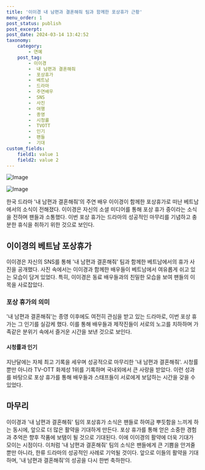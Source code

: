 ```yaml
---
title: '이이경 내 남편과 결혼해줘 팀과 함께한 포상휴가 근황'
menu_order: 1
post_status: publish
post_excerpt: 
post_date: 2024-03-14 13:42:52
taxonomy:
    category:
        - 연예
    post_tag:
        - 이이경
        -  내 남편과 결혼해줘
        -  포상휴가
        -  베트남
        -  드라마
        -  주연배우
        -  SNS
        -  사진
        -  여행
        -  종영
        -  시청률
        -  TVOTT
        -  인기
        -  팬들
        -  기대
custom_fields:
    field1: value 1
    field2: value 2
---
```


![Image](https://mimgnews.pstatic.net/image/109/2024/03/14/0005034812_001_20240314094005349.jpg?type=w540)

![Image](https://ssl.pstatic.net/mimgnews/image/109/2024/03/14/0005034812_002_20240314094005373.jpg?type=w540)

한국 드라마 '내 남편과 결혼해줘'의 주연 배우 이이경이 함께한 포상휴가로 떠난 베트남에서의 소식이 전해졌다. 이이경은 자신의 소셜 미디어를 통해 포상 휴가 중이라는 소식을 전하며 팬들과 소통했다. 이번 포상 휴가는 드라마의 성공적인 마무리를 기념하고 충분한 휴식을 취하기 위한 것으로 보인다.
## 이이경의 베트남 포상휴가
이이경은 자신의 SNS를 통해 '내 남편과 결혼해줘' 팀과 함께한 베트남에서의 휴가 사진을 공개했다. 사진 속에서는 이이경과 함께한 배우들이 베트남에서 여유롭게 쉬고 있는 모습이 담겨 있었다. 특히, 이이경은 동료 배우들과의 친밀한 모습을 보여 팬들의 이목을 사로잡았다.
### 포상 휴가의 의미
'내 남편과 결혼해줘'는 종영 이후에도 여전히 관심을 받고 있는 드라마로, 이번 포상 휴가는 그 인기를 실감케 했다. 이를 통해 배우들과 제작진들이 서로의 노고를 치하하며 가족같은 분위기 속에서 즐거운 시간을 보낸 것으로 보인다.
#### 시청률과 인기
지난달에는 자체 최고 기록을 세우며 성공적으로 마무리한 '내 남편과 결혼해줘'. 시청률 뿐만 아니라 TV-OTT 화제성 1위를 기록하며 국내외에서 큰 사랑을 받았다. 이런 성과를 바탕으로 포상 휴가를 통해 배우들과 스태프들이 서로에게 보답하는 시간을 갖을 수 있었다.
## 마무리
이이경과 '내 남편과 결혼해줘' 팀의 포상휴가 소식은 팬들로 하여금 뿌듯함을 느끼게 하는 동시에, 앞으로 더 많은 활약을 기대하게 만든다. 포상 휴가를 통해 얻은 소중한 경험과 추억은 향후 작품에 보탬이 될 것으로 기대된다. 이에 이이경의 활약에 더욱 기대가 모이는 시점이다.
이처럼 '내 남편과 결혼해줘' 팀의 소식은 팬들에게 큰 기쁨을 안겨줄 뿐만 아니라, 한류 드라마의 성공적인 사례로 기억될 것이다. 앞으로 이들의 활약을 기대하며, '내 남편과 결혼해줘'의 성공을 다시 한번 축하한다.
